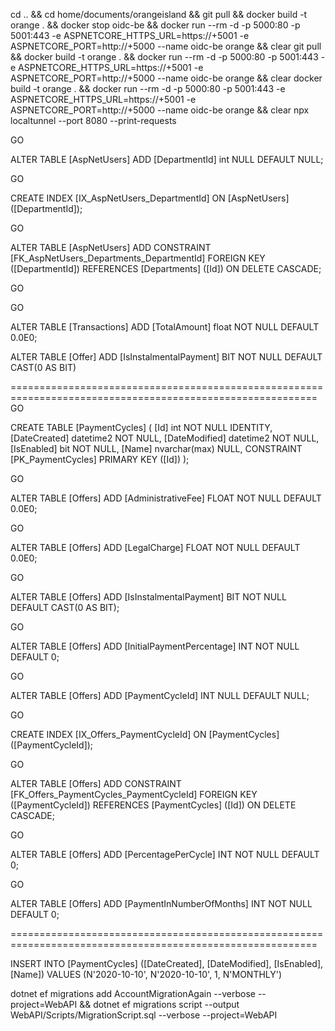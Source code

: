 ﻿cd .. && cd home/documents/orangeisland && git pull && docker build -t orange . && docker stop oidc-be && docker run --rm -d -p 5000:80 -p 5001:443 -e ASPNETCORE_HTTPS_URL=https://+5001 -e ASPNETCORE_PORT=http://+5000 --name oidc-be orange && clear
git pull && docker build -t orange . && docker run --rm -d -p 5000:80 -p 5001:443 -e ASPNETCORE_HTTPS_URL=https://+5001 -e ASPNETCORE_PORT=http://+5000 --name oidc-be orange && clear
docker build -t orange . && docker run --rm -d -p 5000:80 -p 5001:443 -e ASPNETCORE_HTTPS_URL=https://+5001 -e ASPNETCORE_PORT=http://+5000 --name oidc-be orange && clear
npx localtunnel --port 8080 --print-requests


GO

ALTER TABLE [AspNetUsers] ADD [DepartmentId] int NULL DEFAULT NULL;

GO

CREATE INDEX [IX_AspNetUsers_DepartmentId] ON [AspNetUsers] ([DepartmentId]);

GO

ALTER TABLE [AspNetUsers] ADD CONSTRAINT [FK_AspNetUsers_Departments_DepartmentId] FOREIGN KEY ([DepartmentId]) REFERENCES [Departments] ([Id]) ON DELETE CASCADE;

GO

GO


ALTER TABLE [Transactions] ADD [TotalAmount] float NOT NULL DEFAULT 0.0E0;

ALTER TABLE [Offer] ADD [IsInstalmentalPayment] BIT NOT NULL DEFAULT CAST(0 AS BIT)



===========================================================================================================
GO

CREATE TABLE [PaymentCycles] (
    [Id] int NOT NULL IDENTITY,
    [DateCreated] datetime2 NOT NULL,
    [DateModified] datetime2 NOT NULL,
    [IsEnabled] bit NOT NULL,
    [Name] nvarchar(max) NULL,
    CONSTRAINT [PK_PaymentCycles] PRIMARY KEY ([Id])
);

GO

ALTER TABLE [Offers] ADD [AdministrativeFee] FLOAT NOT NULL DEFAULT 0.0E0;

GO

ALTER TABLE [Offers] ADD [LegalCharge] FLOAT NOT NULL DEFAULT 0.0E0;

GO

ALTER TABLE [Offers] ADD [IsInstalmentalPayment] BIT NOT NULL DEFAULT CAST(0 AS BIT);

GO

ALTER TABLE [Offers] ADD [InitialPaymentPercentage] INT NOT NULL DEFAULT 0;

GO 

ALTER TABLE [Offers] ADD [PaymentCycleId] INT NULL DEFAULT NULL;

GO

CREATE INDEX [IX_Offers_PaymentCycleId] ON [PaymentCycles] ([PaymentCycleId]);

GO

ALTER TABLE [Offers] ADD CONSTRAINT [FK_Offers_PaymentCycles_PaymentCycleId] FOREIGN KEY ([PaymentCycleId]) REFERENCES [PaymentCycles] ([Id]) ON DELETE CASCADE;

GO

ALTER TABLE [Offers] ADD [PercentagePerCycle] INT NOT NULL DEFAULT 0;

GO

ALTER TABLE [Offers] ADD [PaymentInNumberOfMonths] INT NOT NULL DEFAULT 0;


===========================================================================================================

INSERT INTO [PaymentCycles] ([DateCreated], [DateModified], [IsEnabled], [Name])
VALUES (N'2020-10-10', N'2020-10-10', 1, N'MONTHLY')


 dotnet ef migrations add AccountMigrationAgain --verbose --project=WebAPI && dotnet ef migrations script --output WebAPI/Scripts/MigrationScript.sql --verbose --project=WebAPI